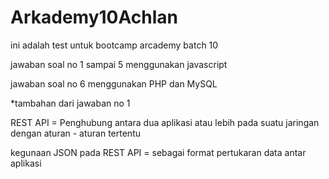 # Arkademy10Achlan
ini adalah test untuk bootcamp arcademy batch 10

jawaban soal no 1 sampai 5 menggunakan javascript

jawaban soal no 6 menggunakan PHP dan MySQL

*tambahan dari jawaban no 1

REST API = Penghubung antara dua aplikasi atau lebih pada suatu jaringan dengan aturan - aturan tertentu

kegunaan JSON pada REST API = sebagai format pertukaran data antar aplikasi 
 
